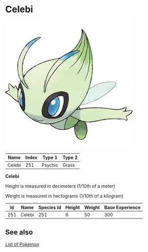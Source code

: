 # Celebi


![Celebi](images/251.png)

| **Name** | **Index** | **Type 1** | **Type 2** |
|----|----|----|----|
| Celebi | 251 | Psychic | Grass  |

**Celebi** 


Height is measured in decimeters (1/10th of a meter)

Weight is measured in hectograms (1/10th of a kilogram)

| **Id** | **Name** | **Species Id** | **Height** | **Weight** | **Base Experience** |
|--------|----------|----------------|------------|------------|---------------------|
| 251 | Celebi | 251 | 6 | 50 | 300 |


## See also

[List of Pokémon](../pokemon.md)
